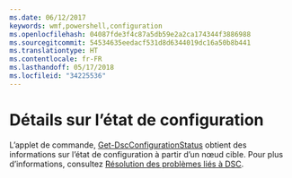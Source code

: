 ```yaml
---
ms.date: 06/12/2017
keywords: wmf,powershell,configuration
ms.openlocfilehash: 04087fde3f4c87a5db59e2a2ca174344f3886988
ms.sourcegitcommit: 54534635eedacf531d8d6344019dc16a50b8b441
ms.translationtype: HT
ms.contentlocale: fr-FR
ms.lasthandoff: 05/17/2018
ms.locfileid: "34225536"
---
```

# <a name="details-about-configuration-status"></a>Détails sur l’état de configuration

L’applet de commande, [Get-DscConfigurationStatus](https://technet.microsoft.com/library/mt517868.aspx) obtient des informations sur l’état de configuration à partir d’un nœud cible.
Pour plus d’informations, consultez [Résolution des problèmes liés à DSC](https://msdn.microsoft.com/powershell/dsc/troubleshooting).
